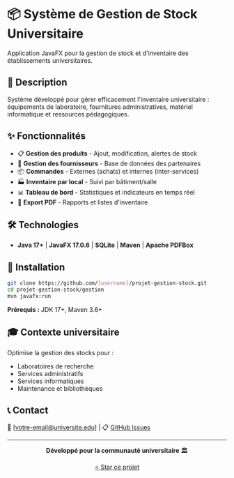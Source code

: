 # 📦 Système de Gestion de Stock Universitaire

Application JavaFX pour la gestion de stock et d'inventaire des établissements universitaires.

## 🎯 Description

Système développé pour gérer efficacement l'inventaire universitaire : équipements de laboratoire, fournitures administratives, matériel informatique et ressources pédagogiques.

## ✨ Fonctionnalités

- 📋 **Gestion des produits** - Ajout, modification, alertes de stock
- 🏢 **Gestion des fournisseurs** - Base de données des partenaires
- 📦 **Commandes** - Externes (achats) et internes (inter-services)
- 🏭 **Inventaire par local** - Suivi par bâtiment/salle
- 📊 **Tableau de bord** - Statistiques et indicateurs en temps réel
- 📄 **Export PDF** - Rapports et listes d'inventaire

## 🛠️ Technologies

- **Java 17+** | **JavaFX 17.0.6** | **SQLite** | **Maven** | **Apache PDFBox**

## 🚀 Installation

```bash
git clone https://github.com/[username]/projet-gestion-stock.git
cd projet-gestion-stock/gestion
mvn javafx:run
```

**Prérequis :** JDK 17+, Maven 3.6+

## 🎓 Contexte universitaire

Optimise la gestion des stocks pour :
- Laboratoires de recherche
- Services administratifs  
- Services informatiques
- Maintenance et bibliothèques

## 📞 Contact

📧 [votre-email@universite.edu] | 📋 [GitHub Issues](https://github.com/[username]/projet-gestion-stock/issues)

---
<div align="center">

**Développé pour la communauté universitaire** 🏛️

[⭐ Star ce projet](https://github.com/[username]/projet-gestion-stock)

</div>
